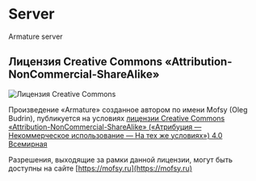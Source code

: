 # Server
Armature server


## Лицензия Creative Commons «Attribution-NonCommercial-ShareAlike»
![Лицензия Creative Commons](https://i.creativecommons.org/l/by-nc-sa/4.0/88x31.png)

Произведение «Armature» созданное автором по имени Mofsy (Oleg Budrin), 
публикуется на условиях [лицензии Creative Commons «Attribution-NonCommercial-ShareAlike» («Атрибуция — Некоммерческое использование — На тех же условиях») 4.0 Всемирная](http://creativecommons.org/licenses/by-nc-sa/4.0/)

Разрешения, выходящие за рамки данной лицензии, могут быть доступны на сайте [https://mofsy.ru](https://mofsy.ru)